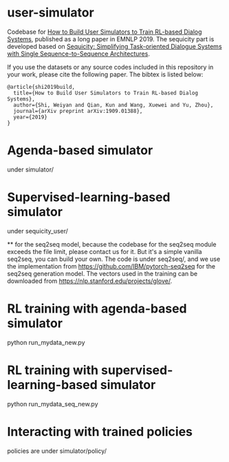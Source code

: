 # user-simulator
Codebase for [How to Build User Simulators to Train RL-based Dialog Systems](https://arxiv.org/pdf/1909.01388.pdf), published as a long paper in EMNLP 2019. The sequicity part is developed based on [Sequicity: Simplifying Task-oriented Dialogue Systems with Single Sequence-to-Sequence Architectures](https://github.com/WING-NUS/sequicity).


If you use the datasets or any source codes included in this repository in your
work, please cite the following paper. The bibtex is listed below:

    @article{shi2019build,
      title={How to Build User Simulators to Train RL-based Dialog Systems},
      author={Shi, Weiyan and Qian, Kun and Wang, Xuewei and Yu, Zhou},
      journal={arXiv preprint arXiv:1909.01388},
      year={2019}
    }

# Agenda-based simulator
under simulator/

# Supervised-learning-based simulator
under sequicity_user/

** for the seq2seq model, because the codebase for the seq2seq module exceeds the file limit, please contact us for it. But it's a simple vanilla seq2seq, you can build your own. The code is under seq2seq/, and we use the implementation from https://github.com/IBM/pytorch-seq2seq for the seq2seq generation model. The vectors used in the training can be downloaded from https://nlp.stanford.edu/projects/glove/.


# RL training with agenda-based simulator
python run_mydata_new.py

# RL training with supervised-learning-based simulator
python run_mydata_seq_new.py

# Interacting with trained policies
policies are under simulator/policy/

